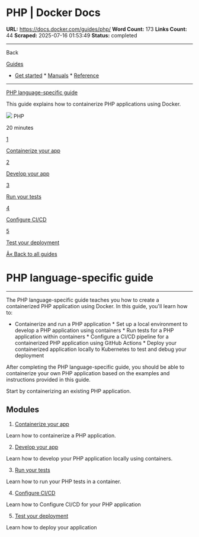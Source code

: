 # PHP | Docker Docs

**URL:** https://docs.docker.com/guides/php/
**Word Count:** 173
**Links Count:** 44
**Scraped:** 2025-07-16 01:53:49
**Status:** completed

---

Back

[Guides](https://docs.docker.com/guides/)

  * [Get started](https://docs.docker.com/get-started/)   * [Manuals](https://docs.docker.com/manuals/)   * [Reference](https://docs.docker.com/reference/)

* * *

[PHP language-specific guide](https://docs.docker.com/guides/php/)

This guide explains how to containerize PHP applications using Docker.

![](https://cdn.jsdelivr.net/gh/devicons/devicon@latest/icons/php/php-original.svg) PHP

20 minutes

[1](https://docs.docker.com/guides/php/containerize/)

[Containerize your app](https://docs.docker.com/guides/php/containerize/)

[2](https://docs.docker.com/guides/php/develop/)

[Develop your app](https://docs.docker.com/guides/php/develop/)

[3](https://docs.docker.com/guides/php/run-tests/)

[Run your tests](https://docs.docker.com/guides/php/run-tests/)

[4](https://docs.docker.com/guides/php/configure-ci-cd/)

[Configure CI/CD](https://docs.docker.com/guides/php/configure-ci-cd/)

[5](https://docs.docker.com/guides/php/deploy/)

[Test your deployment](https://docs.docker.com/guides/php/deploy/)

[Â« Back to all guides](https://docs.docker.com/guides/)

# PHP language-specific guide

* * *

The PHP language-specific guide teaches you how to create a containerized PHP application using Docker. In this guide, you'll learn how to:

  * Containerize and run a PHP application   * Set up a local environment to develop a PHP application using containers   * Run tests for a PHP application within containers   * Configure a CI/CD pipeline for a containerized PHP application using GitHub Actions   * Deploy your containerized application locally to Kubernetes to test and debug your deployment

After completing the PHP language-specific guide, you should be able to containerize your own PHP application based on the examples and instructions provided in this guide.

Start by containerizing an existing PHP application.

## Modules

  1. [Containerize your app](https://docs.docker.com/guides/php/containerize/)

Learn how to containerize a PHP application.

  2. [Develop your app](https://docs.docker.com/guides/php/develop/)

Learn how to develop your PHP application locally using containers.

  3. [Run your tests](https://docs.docker.com/guides/php/run-tests/)

Learn how to run your PHP tests in a container.

  4. [Configure CI/CD](https://docs.docker.com/guides/php/configure-ci-cd/)

Learn how to Configure CI/CD for your PHP application

  5. [Test your deployment](https://docs.docker.com/guides/php/deploy/)

Learn how to deploy your application